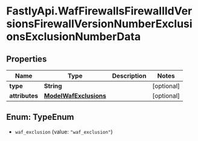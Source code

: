 # FastlyApi.WafFirewallsFirewallIdVersionsFirewallVersionNumberExclusionsExclusionNumberData

## Properties

Name | Type | Description | Notes
------------ | ------------- | ------------- | -------------
**type** | **String** |  | [optional] 
**attributes** | [**ModelWafExclusions**](ModelWafExclusions.md) |  | [optional] 



## Enum: TypeEnum


* `waf_exclusion` (value: `"waf_exclusion"`)




